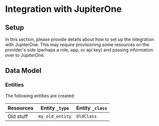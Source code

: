 # Integration with JupiterOne

## Setup

In this section, please provide details about how to set up the integration with
JupiterOne. This may require provisioning some resources on the provider's side
(perhaps a role, app, or api key) and passing information over to JupiterOne.

<!-- {J1_DOCUMENTATION_MARKER_START} -->
<!--
********************************************************************************
NOTE: ALL OF THE FOLLOWING DOCUMENTATION IS GENERATED USING THE
"j1-integration document" COMMAND. DO NOT EDIT BY HAND! PLEASE SEE THE DEVELOPER
DOCUMENTATION FOR USAGE INFORMATION:

https://github.com/JupiterOne/sdk/blob/main/docs/integrations/development.md
********************************************************************************
-->

## Data Model

### Entities

The following entities are created:

| Resources | Entity `_type`  | Entity `_class` |
| --------- | --------------- | --------------- |
| Old stuff | `my_old_entity` | `OldClass`      |

<!--
********************************************************************************
END OF GENERATED DOCUMENTATION AFTER BELOW MARKER
********************************************************************************
-->
<!-- {J1_DOCUMENTATION_MARKER_END} -->
